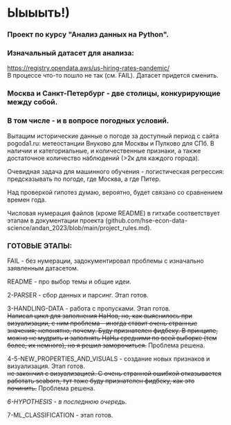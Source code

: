 # Ыыыыть!)

### Проект по курсу "Анализ данных на Python". 

### Изначальный датасет для анализа:
https://registry.opendata.aws/us-hiring-rates-pandemic/ \
В процессе что-то пошло не так (см. FAIL). 
Датасет придется сменить. 

### Москва и Санкт-Петербург - две столицы, конкурирующие между собой.
### В том числе - и в вопросе погодных условий. 
Вытащим исторические данные о погоде за доступный период с сайта pogoda1.ru: метеостанции Внуково для Москвы и Пулково для СПб.
В наличии и категориальные, и количественные признаки, а также достаточное количество наблюдений (>2к для каждого города).

Очевидная задача для машинного обучения - логистическая регрессия: предсказывать по погоде, где Москва, а где Питер.

Над проверкой гипотез думаю, вероятно, будет связано со сравнением времен года. 

Числовая нумерация файлов (кроме README) в гитхабе соответствует этапам в документации проекта (github.com/hse-econ-data-science/andan_2023/blob/main/project_rules.md).

### ГОТОВЫЕ ЭТАПЫ:
FAIL - без нумерации, задокументировал проблемы с изначально заявленным датасетом.

README - про выбор темы и общие идеи.

2-PARSER - сбор данных и парсинг. Этап готов.

3-HANDLING-DATA - работа с пропусками. Этап готов.\
~~Написал цикл для заполнения НаНов, но, как выяснилось при визуализации, с ним проблема - иногда ставит очень странные значения; непонятно, почему. Буду признателен фидбеку. В принципе, можно не мудрить и заполнять НаНы средними по всей выборке (тем более, их немного), но я решил заморочиться.~~ Проблема решена.

4-5-NEW_PROPERTIES_AND_VISUALS - создание новых признаков и визуализация. Этап готов. \
~~не закончил с визуализацией. С очень странной ошибкой отказывается работать seaborn, тут тоже буду признателен фидбеку, как это починить.~~ Проблема решена.

*6-HYPOTHESIS - в последнюю очередь.*

7-ML_CLASSIFICATION - этап готов.
